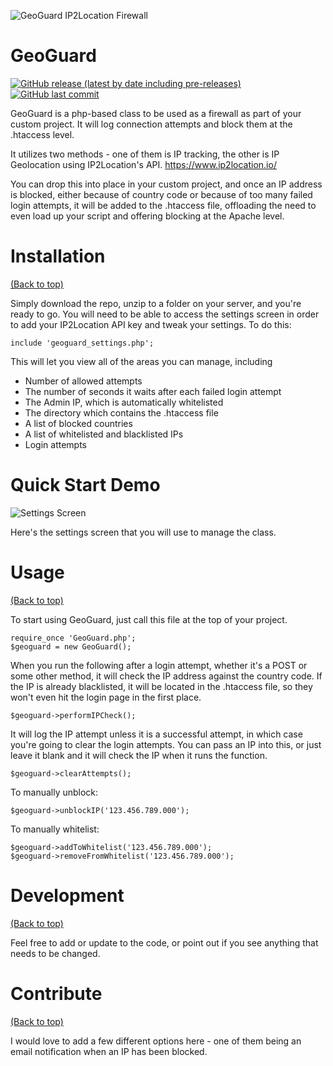 
![GeoGuard IP2Location Firewall](https://github.com/brendancarr/GeoGuard/GeoGuard.jpg)

# GeoGuard

[![GitHub release (latest by date including pre-releases)](https://img.shields.io/github/v/release/navendu-pottekkat/awesome-readme?include_prereleases)](https://img.shields.io/github/v/release/navendu-pottekkat/awesome-readme?include_prereleases)
[![GitHub last commit](https://img.shields.io/github/last-commit/navendu-pottekkat/awesome-readme)](https://img.shields.io/github/last-commit/navendu-pottekkat/awesome-readme)

GeoGuard is a php-based class to be used as a firewall as part of your custom project. It will log connection attempts and block them at the .htaccess level.

It utilizes two methods - one of them is IP tracking, the other is IP Geolocation using IP2Location's API. https://www.ip2location.io/

You can drop this into place in your custom project, and once an IP address is blocked, either because of country code or because of too many failed login attempts, it will be added to the .htaccess file, offloading the need to even load up your script and offering blocking at the Apache level.


# Installation
[(Back to top)](#table-of-contents)

Simply download the repo, unzip to a folder on your server, and you're ready to go. You will need to be able to access the settings screen in order to add your IP2Location API key and tweak your settings. To do this:

```shell
include 'geoguard_settings.php';
```

This will let you view all of the areas you can manage, including
- Number of allowed attempts
- The number of seconds it waits after each failed login attempt
- The Admin IP, which is automatically whitelisted
- The directory which contains the .htaccess file
- A list of blocked countries
- A list of whitelisted and blacklisted IPs
- Login attempts



# Quick Start Demo

![Settings Screen](https://github.com/brendancarr/GeoGuard/GeoGuardSettings.jpg)

Here's the settings screen that you will use to manage the class.

# Usage
[(Back to top)](#table-of-contents)

To start using GeoGuard, just call this file at the top of your project. 
```shell
require_once 'GeoGuard.php';
$geoguard = new GeoGuard();
```
When you run the following after a login attempt, whether it's a POST or some other method, it will check the IP address against the country code. If the IP is already blacklisted, it will be located in the .htaccess file, so they won't even hit the login page in the first place.

```shell
$geoguard->performIPCheck();
```
It will log the IP attempt unless it is a successful attempt, in which case you're going to clear the login attempts. You can pass an IP into this, or just leave it blank and it will check the IP when it runs the function.

```shell
$geoguard->clearAttempts();
```

To manually unblock:
```shell
$geoguard->unblockIP('123.456.789.000');
```
To manually whitelist: 
```shell
$geoguard->addToWhitelist('123.456.789.000');
$geoguard->removeFromWhitelist('123.456.789.000');
```


# Development
[(Back to top)](#table-of-contents)

Feel free to add or update to the code, or point out if you see anything that needs to be changed.


# Contribute
[(Back to top)](#table-of-contents)

I would love to add a few different options here - one of them being an email notification when an IP has been blocked.

